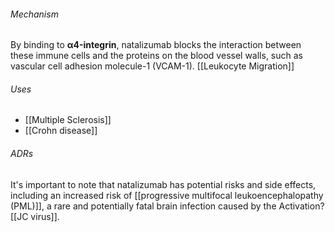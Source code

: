 ###### Mechanism
By binding to **α4-integrin**, natalizumab blocks the interaction between these immune cells and the proteins on the blood vessel walls, such as vascular cell adhesion molecule-1 (VCAM-1).
[[Leukocyte Migration]] 

###### Uses
- [[Multiple Sclerosis]]
- [[Crohn disease]]

###### ADRs
It's important to note that natalizumab has potential risks and side effects, including an increased risk of [[progressive multifocal leukoencephalopathy (PML)]], a rare and potentially fatal brain infection caused by the Activation? [[JC virus]].